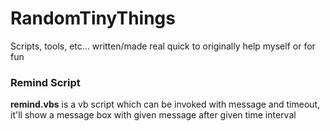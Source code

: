 # RandomTinyThings
Scripts, tools, etc... written/made real quick to originally help myself or for fun

### Remind Script
**remind.vbs** is a vb script which can be invoked with message and timeout, it'll show a message box with given message after given time interval
